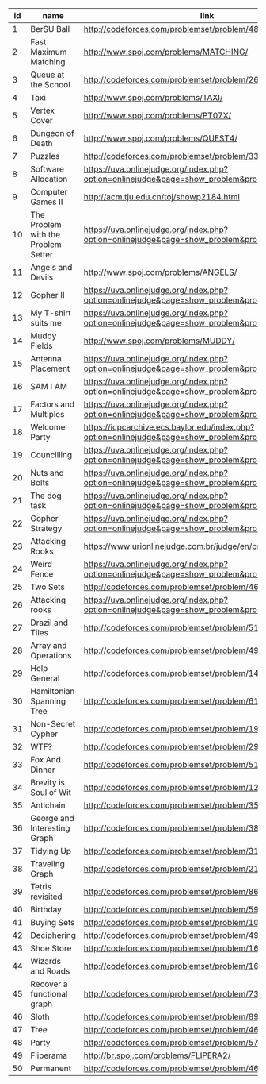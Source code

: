 |id|name|link|difficulty|
|---|---|---|---|
|1|BerSU Ball|http://codeforces.com/problemset/problem/489/B|1|
|2|Fast Maximum Matching|http://www.spoj.com/problems/MATCHING/|1|
|3|Queue at the School|http://codeforces.com/problemset/problem/266/B|1|
|4|Taxi|http://www.spoj.com/problems/TAXI/|1|
|5|Vertex Cover|http://www.spoj.com/problems/PT07X/|1|
|6|Dungeon of Death|http://www.spoj.com/problems/QUEST4/|1|
|7|Puzzles|http://codeforces.com/problemset/problem/337/A|1|
|8|Software Allocation|https://uva.onlinejudge.org/index.php?option=onlinejudge&page=show_problem&problem=195|2|
|9|Computer Games II|http://acm.tju.edu.cn/toj/showp2184.html|2|
|10|The Problem with the Problem Setter|https://uva.onlinejudge.org/index.php?option=onlinejudge&page=show_problem&problem=1033|2|
|11|Angels and Devils|http://www.spoj.com/problems/ANGELS/|2|
|12|Gopher II|https://uva.onlinejudge.org/index.php?option=onlinejudge&page=show_problem&problem=1021|2|
|13|My T-shirt suits me|https://uva.onlinejudge.org/index.php?option=onlinejudge&page=show_problem&problem=1986|2|
|14|Muddy Fields|http://www.spoj.com/problems/MUDDY/|2|
|15|Antenna Placement|https://uva.onlinejudge.org/index.php?option=onlinejudge&page=show_problem&problem=1290|3|
|16|SAM I AM|https://uva.onlinejudge.org/index.php?option=onlinejudge&page=show_problem&problem=2414|3|
|17|Factors and Multiples|https://uva.onlinejudge.org/index.php?option=onlinejudge&page=show_problem&problem=2100|3|
|18|Welcome Party|https://icpcarchive.ecs.baylor.edu/index.php?option=onlinejudge&page=show_problem&problem=4503|3|
|19|Councilling|https://uva.onlinejudge.org/index.php?option=onlinejudge&page=show_problem&problem=1452|3|
|20|Nuts and Bolts|https://uva.onlinejudge.org/index.php?option=onlinejudge&page=show_problem&problem=2079|3|
|21|The dog task|https://uva.onlinejudge.org/index.php?option=onlinejudge&page=show_problem&problem=611|3|
|22|Gopher Strategy|https://uva.onlinejudge.org/index.php?option=onlinejudge&page=show_problem&problem=1745|4|
|23|Attacking Rooks|https://www.urionlinejudge.com.br/judge/en/problems/view/1490|4|
|24|Weird Fence|https://uva.onlinejudge.org/index.php?option=onlinejudge&page=show_problem&problem=2229|4|
|25|Two Sets|http://codeforces.com/problemset/problem/468/B|4|
|26|Attacking rooks|https://uva.onlinejudge.org/index.php?option=onlinejudge&page=show_problem&problem=4406|4|
|27|Drazil and Tiles|http://codeforces.com/problemset/problem/515/D|4|
|28|Array and Operations|http://codeforces.com/problemset/problem/498/C|5|
|29|Help General|http://codeforces.com/problemset/problem/142/B|5|
|30|Hamiltonian Spanning Tree|http://codeforces.com/problemset/problem/618/D|6|
|31|Non-Secret Cypher|http://codeforces.com/problemset/problem/190/D|6|
|32|WTF?|http://codeforces.com/problemset/problem/290/C|6|
|33|Fox And Dinner|http://codeforces.com/problemset/problem/510/E|6|
|34|Brevity is Soul of Wit|http://codeforces.com/problemset/problem/120/H|7|
|35|Antichain|http://codeforces.com/problemset/problem/353/E|8|
|36|George and Interesting Graph|http://codeforces.com/problemset/problem/387/D|8|
|37|Tidying Up|http://codeforces.com/problemset/problem/316/C2|8|
|38|Traveling Graph|http://codeforces.com/problemset/problem/21/D|8|
|39|Tetris revisited|http://codeforces.com/problemset/problem/86/B|9|
|40|Birthday|http://codeforces.com/problemset/problem/590/E|9|
|41|Buying Sets|http://codeforces.com/problemset/problem/103/E|9|
|42|Deciphering|http://codeforces.com/problemset/problem/491/C|9|
|43|Shoe Store|http://codeforces.com/problemset/problem/166/D|9|
|44|Wizards and Roads|http://codeforces.com/problemset/problem/167/D|10|
|45|Recover a functional graph|http://codeforces.com/problemset/problem/739/D|10|
|46|Sloth|http://codeforces.com/problemset/problem/891/D|10|
|47|Tree|http://codeforces.com/problemset/problem/468/D|10|
|48|Party|http://codeforces.com/problemset/problem/575/C|10|
|49|Fliperama|http://br.spoj.com/problems/FLIPERA2/|10|
|50|Permanent|http://codeforces.com/problemset/problem/468/E|10|
